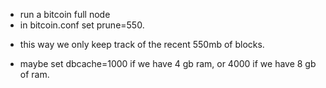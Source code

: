 
* run a bitcoin full node
* in bitcoin.conf set prune=550.
 - this way we only keep track of the recent 550mb of blocks.
* maybe set dbcache=1000 if we have 4 gb ram, or 4000 if we have 8 gb of ram.